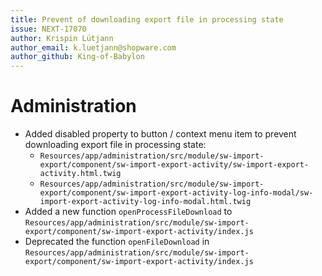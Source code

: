 ```yaml
---
title: Prevent of downloading export file in processing state
issue: NEXT-17070
author: Krispin Lütjann
author_email: k.luetjann@shopware.com 
author_github: King-of-Babylon
---
```

# Administration
* Added disabled property to button / context menu item to prevent downloading export file in processing state:
  * `Resources/app/administration/src/module/sw-import-export/component/sw-import-export-activity/sw-import-export-activity.html.twig`
  * `Resources/app/administration/src/module/sw-import-export/component/sw-import-export-activity-log-info-modal/sw-import-export-activity-log-info-modal.html.twig`
* Added a new function `openProcessFileDownload` to `Resources/app/administration/src/module/sw-import-export/component/sw-import-export-activity/index.js`
* Deprecated the function `openFileDownload` in `Resources/app/administration/src/module/sw-import-export/component/sw-import-export-activity/index.js`
